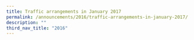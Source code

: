 ```yaml
---
title: Traffic arrangements in January 2017
permalink: /announcements/2016/traffic-arrangements-in-january-2017/
description: ""
third_nav_title: "2016"
---
```

